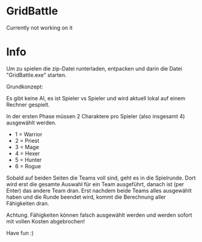# GridBattle
Currently not working on it

# Info
Um zu spielen die zip-Datei runterladen, entpacken und darin die Datei "GridBattle.exe" starten.

Grundkonzept:

Es gibt keine AI, es ist Spieler vs Spieler und wird aktuell lokal auf einem Rechner gespielt.

In der ersten Phase müssen 2 Charaktere pro Spieler (also insgesamt 4) ausgewählt werden.

* 1 = Warrior
* 2 = Priest
* 3 = Mage
* 4 = Hexer
* 5 = Hunter
* 6 = Rogue

Sobald auf beiden Seiten die Teams voll sind, geht es in die Spielrunde. Dort wird erst die gesamte Auswahl für ein Team ausgeführt, danach ist (per Enter) das andere Team dran. Erst nachdem beide Teams alles ausgewählt haben und die Runde beendet wird, kommt die Berechnung aller Fähigkeiten dran.

Achtung. Fähigkeiten können falsch ausgewählt werden und werden sofort mit vollen Kosten abgebrochen!


Have fun :)




